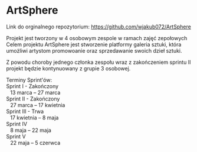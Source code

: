 # ArtSphere

Link do orginalnego repozytorium: https://github.com/wjakub072/ArtSphere

Projekt jest tworzony w 4 osobowym zespole w ramach zajęć zepołowych
Celem projektu ArtSphere jest stworzenie platformy galeria sztuki,
która umożliwi artystom promowoanie oraz sprzedawanie swoich dzieł sztuki.

Z powodu choroby jednego członka zespołu wraz z zakończeniem sprintu II 
projekt będzie kontynuowany z grupie 3 osobowej.

Terminy Sprint'ów: <br />
Sprint I - Zakończony <br />
&ensp; 13 marca – 27 marca <br />
Sprint II - Zakończony <br />
&ensp; 27 marca – 17 kwietnia <br />
Sprint III - Trwa <br />
&ensp; 17 kwietnia – 8 maja <br />
Sprint IV <br />
&ensp; 8 maja – 22 maja <br />
Sprint V <br />
&ensp; 22 maja – 5 czerwca <br />
